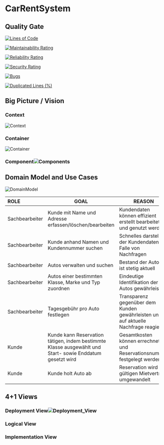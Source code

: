 

# CarRentSystem

## **Quality Gate**

[![Lines of Code](https://sonarcloud.io/api/project_badges/measure?project=EricLue_CarRentSystem&metric=ncloc)](https://sonarcloud.io/dashboard?id=EricLue_CarRentSystem)

[![Maintainability Rating](https://sonarcloud.io/api/project_badges/measure?project=EricLue_CarRentSystem&metric=sqale_rating)](https://sonarcloud.io/dashboard?id=EricLue_CarRentSystem)

[![Reliability Rating](https://sonarcloud.io/api/project_badges/measure?project=EricLue_CarRentSystem&metric=reliability_rating)](https://sonarcloud.io/dashboard?id=EricLue_CarRentSystem)

[![Security Rating](https://sonarcloud.io/api/project_badges/measure?project=EricLue_CarRentSystem&metric=security_rating)](https://sonarcloud.io/dashboard?id=EricLue_CarRentSystem)

[![Bugs](https://sonarcloud.io/api/project_badges/measure?project=EricLue_CarRentSystem&metric=bugs)](https://sonarcloud.io/dashboard?id=EricLue_CarRentSystem)

[![Duplicated Lines (%)](https://sonarcloud.io/api/project_badges/measure?project=EricLue_CarRentSystem&metric=duplicated_lines_density)](https://sonarcloud.io/dashboard?id=EricLue_CarRentSystem)



## **Big Picture / Vision**

### Context

![Context](C:\Users\ericm\Documents\10_Studium\4_SEM\SOFT_ARCHITEKTUR_DESIGN\Testat\Modelle\C4\Context.png)



### Container

![Container](C:\Users\ericm\Documents\10_Studium\4_SEM\SOFT_ARCHITEKTUR_DESIGN\Testat\Modelle\C4\Container.png)

### Component![Components](C:\Users\ericm\Documents\10_Studium\4_SEM\SOFT_ARCHITEKTUR_DESIGN\Testat\Modelle\C4\Component.png)



## Domain Model and Use Cases

![DomainModel](C:\Users\ericm\Documents\10_Studium\4_SEM\SOFT_ARCHITEKTUR_DESIGN\Testat\mkdocs\docs\DomainModel.jpg)

| ROLE           | GOAL                                                         | REASON                                                       |
| :------------- | ------------------------------------------------------------ | ------------------------------------------------------------ |
| Sachbearbeiter | Kunde mit Name und Adresse erfassen/löschen/bearbeiten       | Kundendaten können effizient erstellt bearbeitet und genutzt werden |
| Sachbearbeiter | Kunde anhand Namen und Kundennummer suchen                   | Schnelles darstellen der Kundendaten im Falle von Nachfragen |
| Sachbearbeiter | Autos verwalten und suchen                                   | Bestand der Autos ist stetig aktuell                         |
| Sachbearbeiter | Autos einer bestimmten Klasse, Marke und Typ zuordnen        | Eindeutige Identifikation der Autos gewährleisten            |
| Sachbearbeiter | Tagesgebühr pro Auto festlegen                               | Transparenz gegenüber dem Kunden gewährleisten und auf aktuelle Nachfrage reagieren |
| Kunde          | Kunde kann Reservation tätigen, indem bestimmte Klasse ausgewählt und Start- sowie Enddatum gesetzt wird | Gesamtkosten können errechnet und Reservationsnummer festgelegt werden |
| Kunde          | Kunde holt Auto ab                                           | Reservation wird in gültigen Mietvertrag umgewandelt         |

## 4+1 Views

### Deployment View![Deployment_View](C:\Users\ericm\Documents\10_Studium\4_SEM\SOFT_ARCHITEKTUR_DESIGN\Testat\Modelle\Views\Deployment_View.png)

### Logical View

### Implementation View
